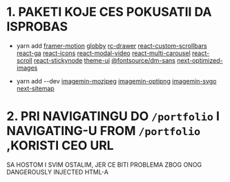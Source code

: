 # 1. PAKETI KOJE CES POKUSATII DA ISPROBAS

- yarn add [framer-motion](https://www.npmjs.com/package/framer-motion) [globby](https://www.npmjs.com/package/globby) [rc-drawer](https://www.npmjs.com/package/rc-drawer) [react-custom-scrollbars](https://www.npmjs.com/package/react-custom-scrollbars) [react-ga](https://www.npmjs.com/package/react-ga) [react-icons](https://www.npmjs.com/package/react-icons) [react-modal-video](https://www.npmjs.com/package/react-modal-video) [react-multi-carousel](https://www.npmjs.com/package/react-multi-carousel) [react-scroll](https://www.npmjs.com/package/react-scroll) [react-stickynode](https://www.npmjs.com/package/react-stickynode) [theme-ui](https://www.npmjs.com/package/theme-ui) [@fontsource/dm-sans](https://fontsource.org/fonts/dm-sans) [next-optimized-images](https://www.npmjs.com/package/next-optimized-images)

- yarn add --dev [imagemin-mozjpeg](https://www.npmjs.com/package/imagemin-mozjpeg) [imagemin-optipng](https://www.npmjs.com/package/imagemin-optipng) [imagemin-svgo](https://www.npmjs.com/package/imagemin-svgo) [next-sitemap](https://www.npmjs.com/package/next-sitemap)

# 2. PRI NAVIGATINGU DO `/portfolio` I NAVIGATING-U FROM `/portfolio` ,KORISTI CEO URL

SA HOSTOM I SVIM OSTALIM, JER CE BITI PROBLEMA ZBOG ONOG DANGEROUSLY INJECTED HTML-A
